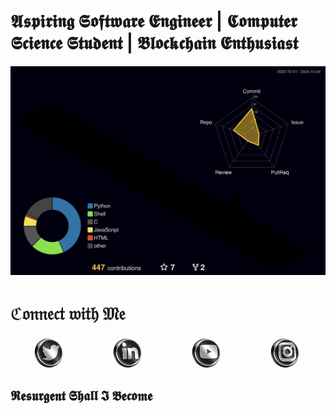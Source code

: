 #   𝕬𝖘𝖕𝖎𝖗𝖎𝖓𝖌 𝕾𝖔𝖋𝖙𝖜𝖆𝖗𝖊 𝕰𝖓𝖌𝖎𝖓𝖊𝖊𝖗 | 𝕮𝖔𝖒𝖕𝖚𝖙𝖊𝖗 𝕾𝖈𝖎𝖊𝖓𝖈𝖊 𝕾𝖙𝖚𝖉𝖊𝖓𝖙 | 𝕭𝖑𝖔𝖈𝖐𝖈𝖍𝖆𝖎𝖓 𝕰𝖓𝖙𝖍𝖚𝖘𝖎𝖆𝖘𝖙

![](./profile-3d-contrib/profile-night-rainbow.svg)
#       ℭ𝔬𝔫𝔫𝔢𝔠𝔱 𝔴𝔦𝔱𝔥 𝔐𝔢
<div style="display: flex; justify-content: space-around;">
    <a href="https://twitter.com/levywan_ke" target="_blank">
        <img src="./images/twitter.png" alt="Twitter" style="width: 50px; height: 50px; border-radius: 50%;">
    </a>
    <a href="https://linkedin.com/in/levy-wanyonyi-462b46263" target="_blank">
        <img src="./images/linkedin.png" alt="LinkedIn" style="width: 50px; height: 50px; border-radius: 50%;">
    </a>
    <a href="https://youtube.com/@levywan_ke" target="_blank">
        <img src="./images/youtube.png" alt="YouTube" style="width: 50px; height: 50px; border-radius: 50%;">
    </a>
    <a href="https://instagram.com/levywanke" target="_blank">
        <img src="./images/instagram.png" alt="Instagram" style="width: 50px; height: 50px; border-radius: 50%;">
    </a>
</div>
</div>

##  𝕽𝖊𝖘𝖚𝖗𝖌𝖊𝖓𝖙 𝕾𝖍𝖆𝖑𝖑 𝕴 𝕭𝖊𝖈𝖔𝖒𝖊
